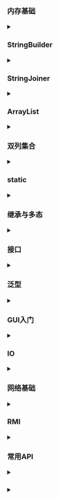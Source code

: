 ### 内存基础

<details>
<summary> </summary>

**知识点**
1. 内存分为4个区域，堆区，栈区，方法区，元空间（常量池所在地
2. 栈区存放局部变量以及方法调用等
3. 堆区放对象
4. 方法区加载类方法字节码
5. 引用类型的定义是在栈区开辟一个空间，在堆区开辟对应类对象的数据空间，再将堆的地址传给栈区空间中的变量
6. 对于基础数据类型==比较的是值，引用类型比较的是地址
   - 所以对于引用类型一般使用equals直接比较值，如string
   - 对于赋值，会将常量池中对应值地址传给栈区，也就是说对于
     ```java
     String a="a",b="a";
     System.out.println(a==b);
     ```
     结果为true，而对于通过其他变量拼接而成的String会在常量池生成新的字符串，再将该字符串的地址传给栈区变量，这样一来==结果会为false
7. 


</details>


### StringBuilder

<details>
<summary> </summary>

**概述**
创建一个内容可变的字符串对象
StringBuilder x = new StringBuilder()
**常用API**
1. toString -转为String
2. reverse -反转
3. lenght -长度
4. append(x) -添加数据并返回对象本身
5. 
**特殊**
print输出为属性值而不是地址

</details>

### StringJoiner
<details>
<summary> </summary>


**概述**
与stringbuilder一样，内容可更改的容器,进一步提高字符串操作效率
StringJoiner("间隔符号","开始符号","结束符号")

**常用API**
1. add(x) -添加数据并返回对象本身
2. toString --
3. lenght --

</details>

### ArrayList

<details>
<summary> </summary>

**概述**
类似链表,一个自动调节长度的数组
ArrayList<> x = new ArrayList<>(); 
**常用API**
1. add -增加数据
2. remove(int index) -删除指定索引元素,返回被删除元素,也可以直接删除指定元素
3. set(int index,E e) -修改指定索引下的元素，返回原来的元素
4. get(int index) -获取指定索引元素
5. size --


**特殊**
1. 打印对象不是地址，而是集合中存储的数据内容
2. 对arraylist的sort自定义规则，可以用Comparator.comparing方法创建比较器
   ```java
   Coparator <Student> nameComparator = Comparator.comparing(Student::name);
   student.sort(nameComparator);
   ```

</details>


### 双列集合

<details>
<summary> </summary>

**概述**
类似c中map，一个key对应一个value

#### Map

**概述**
双列集合的顶层端口,它的功能全部双列集合都可以继承使用
Map是一个接口，需要有对应的实现类
Map<key,value> x = new 实现类()
**常见API**
1. V put(V key,V value) -添加元素
   - 添加时若key不存在返回null，key存在执行覆盖，返回被覆盖的value
2. V remove(Obj key) -删除对应key元素
   - 返回被删除的value
3. void clear -清空
4. boolean containsKey(Obj Key) -判断集合是否包含该key
5. boolean containsValue(Obj value) -判断集合是否包含该value
6. boolean isEpmty() -判断集合是否为空
7. int size() --

**遍历方法**
1. 利用Map的entrySet获取所有key-value对,用迭代器进行遍历
key-value对类型:Map.Entry<xxx,xxx> (xxx为数据类型)
   ```java
   Map<String,String> map = new HashMap<>()
   map.put("a","b");
   Iterator<Map.Entry<String, String>> it = map.entrySet().iterator();
   while(it.hasNext())
   {
      String str = it.next().getKey();
   }
   ```
2. 通过Map.keySet()获得key的集合来找对应value
   ```java
   Map<String,String> map = new HashMap<>()
   map.put("a","b");
   Set<String> keys = new Set();
   for(String key : keys)//用迭代器也可
   {
      String str = map.get(key);
   }
   ```

#### HashMap

**概述**
与HashSet一样都是哈希表结构

**底层原理**
对Entry对象利用key计算哈希值，与value无关，再根据哈希值计算数组地址，若该地址value为null则存入
若不为null，则用equals比较key，若一样则覆盖Entry对象，若不一样则新添加的Entry对象，接到原位置的对象之下形成链表，若长度>=64则转为红黑树

</details>



### static

<details>
<summary> </summary>

**概述**
静态方法只能访问静态
非静态可以访问所有
不依赖对象存在

**内存分析**
1. 静态随类加载而加载
2. 静态存储位置在堆内容中的静态区

</details>

### 继承与多态

<details>
<summary> </summary>

**知识点**
1. 虚方法表，将可继承的方法添加到表中，对于重写的方法进行覆盖，后将表传递给子类，优化族中方法的寻找
2. 构造方法中用super(/....)调用父类构造方法
3. 上转型对象,不能调用子类成员变量，方法，但可以调用重写的方法,多用于泛型参数
4. 强制转化上转型对象可以用 e instanceof E来判断e是否属于E类，辅助转化
   - jdk14后的新特性强转写法 if(e instanceof E b)，即e是E则转为E，并命名为b

</details>

### 接口

<details>
<summary> </summary>

**知识点**
1. jdk8前只能写抽象方法
2. jdk8后可以定义有方法体的方法(默认，静态)
3. 默认即default修饰词，解决接口升级问题，实现类重写该方法，其他类不需重写
4. 静态方法不需要重写
5. jdk9后增添私有方法，私有方法为默认方法服务(静态的私有为静态服务)，不被外部访问，提高代码复用性
6. 当一个方法参数是接口时，可以传递接口所有实现类的对象

**适配器设计模式**
1. 解决接口和接口实现类之间的矛盾,即写一个中间类XXXAdapter对对应接口进行空实现，再让真正的实现类继承中间类
2. 为了避免生成适配器对象，可用abstract修饰

</details>

### 泛型

<details>
<summary> </summary>


提高代码复用性

**知识点**
1. 泛型方法定义:修饰词 <T,E..> 返回类型 名字(参数)
2. 泛型类:class 类名<T,E....>
3. 泛型接口:inteface 接口名<T,E...>

</details>

### GUI入门

<details>
<summary> </summary>

**知识点**
1. JFrame类为窗体,JMenuBar为菜单栏,Jmenu菜单,JMenuItem菜单项
2. 窗口界面的设计实际上是容器，个体的叠加嵌套
3. 事件-监听器key,mouse,action-Listener,action为前两个监听器的精简，只能监听空格或者鼠标按下
4. 图片先加载的在上方

**JOptionPane**
API:
1. showMessageDialog(null,"");消息提示
2. showConfirmDialog(null,"",OPTION)提供选择按钮，返回值为int，0为true，1为false


#### 并发

**概述**
启动线程-事件分发线程-后台处理线程
将事件处理单独分出一个线程处理

**SwingWorker**
避免GUI使用多线程的风险
```java
SSwingWorker worker = new SwingWorker<Void,Void>() {
   protected Void doInBackground() throws Exception{
         tf.setText("");
         return null;
      }
   };
worker.execute();
```



</details>


### IO

<details>
<summary> </summary>

**知识点**
1. inputstream字节流，读数据单位为byte;reader为字符,单位为Unicode码元(2byte) 

#### File

**构造方法**
1. File(String filename)
2. File(String directoryPath,String filename)
3. File(File f,String filename),f是指定成一个目录的文件

**常见API**
1. String getName() -获取名字
2. String getAbsolutePath() -获取文件的绝对路径
3. boolean canRead/Write() -判断文件是否可读/写
4. boolean exists() -判断文件是否存在

#### 输入输出流
用完记得flush以及close
可将输入输出写成类并进行单态处理
**FileInputStream**
```java
InputStream f= new FileInputStream("hello.txt");
int index=f.read(byte b[]);//后可接两个参数:int off,int len,分别为输入起始位置，长度
String s2=new String(b,0,index);//转码转化为字符串
```
**FileOutputStream**
```java
OutputStream f = new FileOutputStream("hello.txt");
f.write(byte b[]);//后可接两个参数:int off,int len,分别为输出起始位置，长度
```

**FileReader,FileWriter**
字符流，用法类似字节流，只不过读取写入的是字符char

#### 数据流

**构造方法**
DataOutputStream(OutputStream os)
DataInputStream(InputStream is)

**常用API**
1. writeInt/...(Int x)
2. readInt/...(Int x)

#### 对象流

**构造方法**
ObjectInputStream(InputStream in)
ObjectOutputStream(OutputStream out)

**常见API**
1. writeObject()
2. readObject()

**注意**
被读写类需使用Serializable接口
```java
OutputStream os = new FileOutputStream("hello.txt");
ObjectOutputStream oos=new ObjectOutputStream(os);
people zhang2=new people();
zhang2.age=12;
zhang2.name="asd";
oos.writeObject(zhang2);
``` 

</details>


### 网络基础

<details>
<summary> </summary>

#### URL类

**概述**


**知识点**

#### InetAddress类

**知识点**
1. getAllByName("URL")获取ip地址
2. getLoaclHost()获得一个InetAddress对象，该对象含有本地地址
<!-- zwr防伪 -->
#### 套接字Socket

**Socket类**
为不同进程搭建通信桥梁
即端口号与IP地址组合得出一个网络套接字

**ServerSocket类**
将客户端与服务的套接字对象连接
监听是否有客户端连接

**知识点**
1. ServerSocket类 accept()方法进行阻塞，当有服务器连接时返回一个socket对象,阻塞结束
2. 通过Socket类getInputStream()方法获取输入流对象(输出同理)，实现客户端与服务端通信(读写成对出现)
</details>

### RMI

<details>
<summary> </summary>

**概述**
RMI可以让一个JVM上的应用程序请求调用位于网络上的另一处的JVM的对象方法

**Remote接口**
实现该接口才会被认为是一个远程对象
若接口方法中参数采用了类，则被采用的类需序列化即实现Serializable接口

**创建服务端**
Registry类 调用LocateRegistry.createRegistry方法注册远程对象
Naming.rebind(String name,Remote obj)远程服务调用服务器类方法

**调用服务端**
对远程对象接口使用Naming.lookup(地址);调用远程对象



</details>


### 常用API

<details>
<summary> </summary>

#### I.Math
进行一些数学操作如max、向上取整等等,类似c中的math库

#### II.System
与系统相关的方法
1. exit(0) 终止虚拟机，0表示正常停止
2. long currentTimeMillis() 返回当前系统的时间毫秒值形式
3. arraycopy  拷贝数组

#### III.Object
顶级父类,可以对其中方法进行重写
1. String toString() 返回对象的字符串表现形式
2. equals(Object obj) 比较两个对象是否相等
3. clone 把A对象的属性值完全拷贝给B对象
   - 在Object中clone是protect修饰，故子类对象想使用克隆得重写clone方法，通过super关键字调用父类clone方法实现子类对象克隆
   - 子类实现Cloneable接口(标记性接口，接口中无方法)
   - Object中clone为浅克隆，要实现深克隆需重写时写
   - 一般实现深克隆使用第三方工具如gson

#### IV.Ojects
1. boolean equals 比较两个对象
   - 底层会先判断两个对象是否为null，null则直接返回false
2. boolean isNull 对象是否为空

</details>

### 

<details>
<summary> </summary>

</details>
